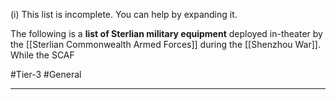 (i) This list is incomplete. You can help by expanding it.

The following is a **list of Sterlian military equipment** deployed in-theater by the [[Sterlian Commonwealth Armed Forces]] during the [[Shenzhou War]]. While the SCAF

#Tier-3 #General 

---
